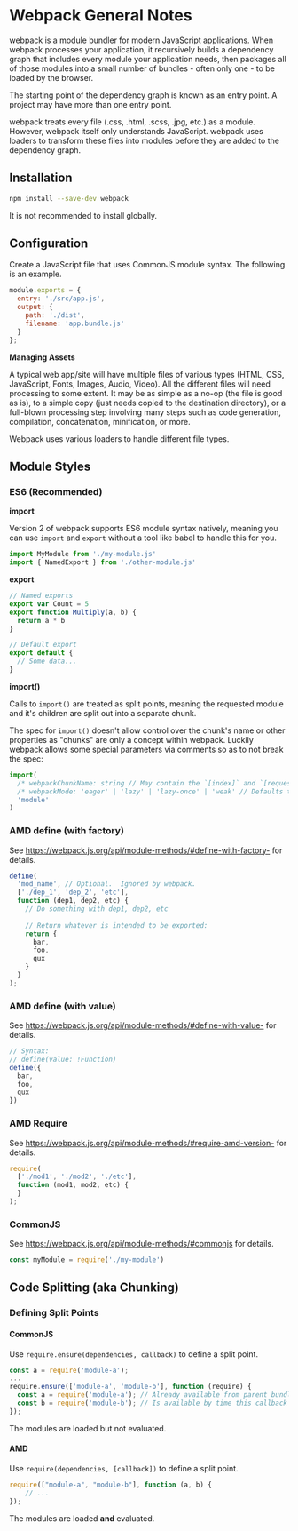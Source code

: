 # Webpack General Notes

webpack is a module bundler for modern JavaScript applications.  When webpack
processes your application, it recursively builds a dependency graph that
includes every module your application needs, then packages all of those
modules into a small number of bundles - often only one - to be loaded by the
browser.

The starting point of the dependency graph is known as an entry point.  A
project may have more than one entry point.

webpack treats every file (.css, .html, .scss, .jpg, etc.) as a module.
However, webpack itself only understands JavaScript.  webpack uses loaders to
transform these files into modules before they are added to the dependency
graph.


## Installation

```bash
npm install --save-dev webpack
```

It is not recommended to install globally.


## Configuration

Create a JavaScript file that uses CommonJS module syntax.  The following is an example.

```js
module.exports = {
  entry: './src/app.js',
  output: {
    path: './dist',
    filename: 'app.bundle.js'
  }
};
```

**Managing Assets**

A typical web app/site will have multiple files of various types (HTML, CSS,
JavaScript, Fonts, Images, Audio, Video).  All the different files will need
processing to some extent.  It may be as simple as a no-op (the file is good
as is), to a simple copy (just needs copied to the destination directory), or
a full-blown processing step involving many steps such as code generation,
compilation, concatenation, minification, or more.

Webpack uses various loaders to handle different file types.


## Module Styles

### ES6 (Recommended)

**import**

Version 2 of webpack supports ES6 module syntax natively, meaning you can use
`import` and `export` without a tool like babel to handle this for you.

```js
import MyModule from './my-module.js'
import { NamedExport } from './other-module.js'
```

**export**

```js
// Named exports
export var Count = 5
export function Multiply(a, b) {
  return a * b
}

// Default export
export default {
  // Some data...
}
```

**import()**

Calls to `import()` are treated as split points, meaning the requested module
and it's children are split out into a separate chunk.

The spec for `import()` doesn't allow control over the chunk's name or other
properties as "chunks" are only a concept within webpack.  Luckily webpack
allows some special parameters via comments so as to not break the spec:

```js
import(
  /* webpackChunkName: string // May contain the `[index]` and `[request]` placeholders. */
  /* webpackMode: 'eager' | 'lazy' | 'lazy-once' | 'weak' // Defaults to 'lazy'. */
  'module'
)
```

### AMD define (with factory)

See https://webpack.js.org/api/module-methods/#define-with-factory- for details.

```js
define(
  'mod_name', // Optional.  Ignored by webpack.
  ['./dep_1', 'dep_2', 'etc'],
  function (dep1, dep2, etc) {
    // Do something with dep1, dep2, etc
    
    // Return whatever is intended to be exported:
    return {
      bar,
      foo,
      qux
    }
  }
);
```

### AMD define (with value)

See https://webpack.js.org/api/module-methods/#define-with-value- for details.

```js
// Syntax:
// define(value: !Function)
define({
  bar,
  foo,
  qux
})
```

### AMD Require

See https://webpack.js.org/api/module-methods/#require-amd-version- for details.

```js
require(
  ['./mod1', './mod2', './etc'],
  function (mod1, mod2, etc) {
  }
);
```

### CommonJS

See https://webpack.js.org/api/module-methods/#commonjs for details.

```js
const myModule = require('./my-module')
```


## Code Splitting (aka Chunking)

### Defining Split Points

#### CommonJS

Use `require.ensure(dependencies, callback)` to define a split point.

```js
const a = require('module-a');
...
require.ensure(['module-a', 'module-b'], function (require) {
  const a = require('module-a'); // Already available from parent bundle.
  const b = require('module-b'); // Is available by time this callback is called.
});
```

The modules are loaded but not evaluated.

#### AMD

Use `require(dependencies, [callback])`  to define a split point.

```js
require(["module-a", "module-b"], function (a, b) {
    // ...
});
```

The modules are loaded **and** evaluated.
